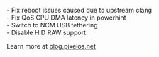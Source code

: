 \- Fix reboot issues caused due to upstream clang  
\- Fix QoS CPU DMA latency in powerhint  
\- Switch to NCM USB tethering  
\- Disable HID RAW support  

Learn more at [blog.pixelos.net](https://blog.pixelos.net/)
